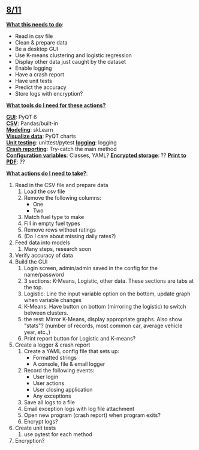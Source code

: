 ## <u>**8/11**</u>

<u>**What this needs to do**</u>:

- Read in csv file
- Clean & prepare data
- Be a desktop GUI
- Use K-means clustering and logistic regression
- Display other data just caught by the dataset
- Enable logging
- Have a crash report
- Have unit tests
- Predict the accuracy
- Store logs with encryption?

<u>**What tools do I need for these actions?**</u>

<u>**GUI**</u>: PyQT 6  
<u>**CSV**</u>: Pandas/built-in  
<u>**Modeling**</u>: skLearn  
<u>**Visualize data**</u>: PyQT charts  
<u>**Unit testing**</u>: unittest/pytest
<u>**logging**</u>: logging  
<u>**Crash reporting**</u>: Try-catch the main method  
<u>**Configuration variables**</u>: Classes, YAML?
<u>**Encrypted storage**</u>: ??
<u>**Print to PDF**</u>: ??

<u>**What actions do I need to take?**</u>:

1. Read in the CSV file and prepare data
   1. Load the csv file
   2. Remove the following columns:
      - One
      - Two
   3. Match fuel type to make
   4. Fill in empty fuel types
   5. Remove rows without ratings
   6. (Do I care about missing daily rates?)
2. Feed data into models
   1. Many steps, research soon
3. Verify accuracy of data
4. Build the GUI
   1. Login screen, admin/admin saved in the config for the name/password
   2. 3 sections: K-Means, Logistic, other data. These sections are tabs at the top.
   3. Logistic: Line the input variable option on the bottom, update graph when variable changes
   4. K-Means: Have button on bottom (mirroring the logistic) to switch between clusters.
   5. the rest: Mirror K-Means, display appropriate graphs. Also show "stats"? (number of records, most common car, average vehicle year, etc.,)
   6. Print report button for Logistic and K-means?
5. Create a logger & crash report
   1. Create a YAML config file that sets up:
      - Formatted strings
      - A console, file & email logger
   2. Record the following events:
      - User login
      - User actions
      - User closing application
      - Any exceptions
   3. Save all logs to a file
   4. Email exception logs with log file attachment
   5. Open new program (crash report) when program exits?
   6. Encrypt logs?
6. Create unit tests
   1. use pytest for each method
7. Encryption?
